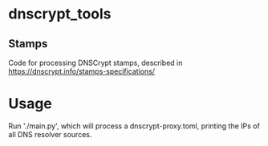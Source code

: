 # dnscrypt_tools

## Stamps

Code for processing DNSCrypt stamps, described in https://dnscrypt.info/stamps-specifications/

# Usage

Run './main.py', which will process a dnscrypt-proxy.toml, printing the IPs of all DNS resolver sources.
